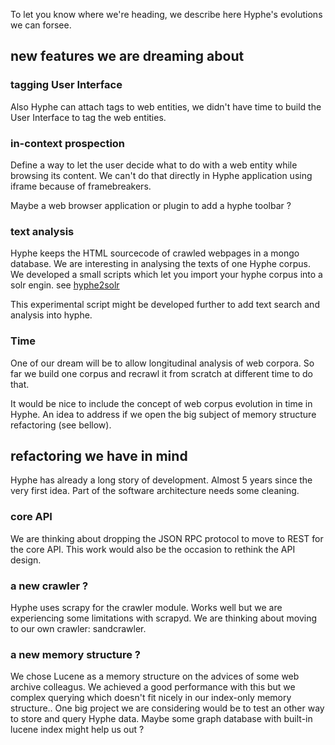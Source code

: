 
To let you know where we're heading, we describe here Hyphe's evolutions we can forsee.

## new features we are dreaming about

### tagging User Interface

Also Hyphe can attach tags to web entities, we didn't have time to build the User Interface to tag the web entities.

### in-context prospection
Define a way to let the user decide what to do with a web entity while browsing its content.
We can't do that directly in Hyphe application using iframe because of framebreakers.

Maybe a web browser application or plugin to add a hyphe toolbar ?

### text analysis
Hyphe keeps the HTML sourcecode of crawled webpages in a mongo database.
We are interesting in analysing the texts of one Hyphe corpus.
We developed a small scripts which let you import your hyphe corpus into a solr engin. 
see [hyphe2solr](http://github.vom/medialab/hyphe2solr)

This experimental script might be developed further to add text search and analysis into hyphe.

### Time
One of our dream will be to allow longitudinal analysis of web corpora. 
So far we build one corpus and recrawl it from scratch at different time to do that.

It would be nice to include the concept of web corpus evolution in time in Hyphe.
An idea to address if we open the big subject of memory structure refactoring (see bellow).


## refactoring we have in mind
Hyphe has already a long story of development. Almost 5 years since the very first idea.
Part of the software architecture needs some cleaning.

### core API
We are thinking about dropping the JSON RPC protocol to move to REST for the core API.
This work would also be the occasion to rethink the API design.

### a new crawler ?
Hyphe uses scrapy for the crawler module.
Works well but we are experiencing some limitations with scrapyd.
We are thinking about moving to our own crawler: sandcrawler.

### a new memory structure ?
We chose Lucene as a memory structure on the advices of some web archive colleagus.
We achieved a good performance with this but we complex querying which doesn't fit nicely in our index-only memory structure..
One big project we are considering would be to test an other way to store and query Hyphe data.
Maybe some graph database with built-in lucene index might help us out ?

